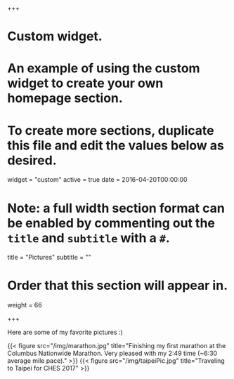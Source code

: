 +++
# Custom widget.
# An example of using the custom widget to create your own homepage section.
# To create more sections, duplicate this file and edit the values below as desired.
widget = "custom"
active = true
date = 2016-04-20T00:00:00

# Note: a full width section format can be enabled by commenting out the `title` and `subtitle` with a `#`.
title = "Pictures"
subtitle = ""

# Order that this section will appear in.
weight = 66

+++

Here are some of my favorite pictures :)

{{< figure src="/img/marathon.jpg" title="Finishing my first marathon at the Columbus Nationwide Marathon. Very pleased with my 2:49 time (~6:30 average mile pace)." >}}
{{< figure src="/img/taipeiPic.jpg" title="Traveling to Taipei for CHES 2017" >}}
